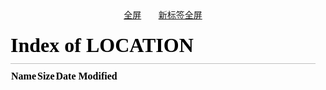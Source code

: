 <!-- [filename](./test.html ':include') -->
<div style="text-align: center;">
<a href = "/">全屏</a>    &nbsp;&nbsp;&nbsp;&nbsp;&nbsp;
<a href = "/" target="_blank">新标签全屏</a></div>

<iframe
  id="inlineFrameExample"
  title="Inline Frame Example"
  width="100%"
  height="100%"
  frameborder="0"
  scrolling="auto"
  src="/">
</iframe>